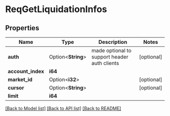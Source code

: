 # ReqGetLiquidationInfos

## Properties

Name | Type | Description | Notes
------------ | ------------- | ------------- | -------------
**auth** | Option<**String**> |  made optional to support header auth clients | [optional]
**account_index** | **i64** |  | 
**market_id** | Option<**i32**> |  | [optional]
**cursor** | Option<**String**> |  | [optional]
**limit** | **i64** |  | 

[[Back to Model list]](../README.md#documentation-for-models) [[Back to API list]](../README.md#documentation-for-api-endpoints) [[Back to README]](../README.md)


